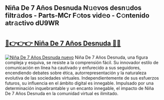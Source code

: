 ## Niña De 7 Años Desnuda N𝚞𝚎vos desn𝚞dos filtr𝚊dos - Parts-MCr F𝚘tos vid𝚎o - C𝚘ntenido atr𝚊ctivo dU9WR

# <h2><a href="http://mb02euv.tromn.icu/?c=Ni%c3%b1a+De+7+A%c3%b1os+Desnuda">🔗👉👉👉 Niña De 7 Años Desnuda 🔗🔗</a></h2>

[![Niña De 7 Años Desnuda nuevo](https://i.imgur.com/pEAQMta.gif)](http://mb02euv.tromn.icu/?c=Ni%c3%b1a+De+7+A%c3%b1os+Desnuda)
Niña De 7 Años Desnuda, una figura compleja y esquiva, se resiste a la comprensión fácil. Su innovador estilo de comunicación en línea ha cautivado y enfurecido a sus seguidores, encendiendo debates sobre ética, autorrepresentación y la naturaleza evolutiva de las sociedades virtuales. Independientemente de sus esfuerzos futuros, su influencia en el ámbito digital es innegable. Impulsado por una determinación inquebrantable y un encanto innegable, el impacto de Niña De 7 Años Desnuda en la comunidad virtual es ilimitado.
